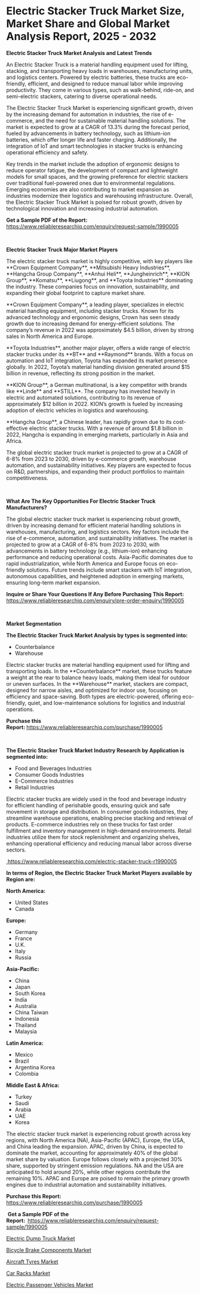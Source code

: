<p><h1>Electric Stacker Truck Market Size, Market Share and Global Market Analysis Report, 2025 - 2032</h1></p><p><strong>Electric Stacker Truck Market Analysis and Latest Trends</strong></p>
<p><p>An Electric Stacker Truck is a material handling equipment used for lifting, stacking, and transporting heavy loads in warehouses, manufacturing units, and logistics centers. Powered by electric batteries, these trucks are eco-friendly, efficient, and designed to reduce manual labor while improving productivity. They come in various types, such as walk-behind, ride-on, and semi-electric stackers, catering to diverse operational needs.</p><p>The Electric Stacker Truck Market is experiencing significant growth, driven by the increasing demand for automation in industries, the rise of e-commerce, and the need for sustainable material handling solutions. The market is expected to grow at a CAGR of 13.3% during the forecast period, fueled by advancements in battery technology, such as lithium-ion batteries, which offer longer life and faster charging. Additionally, the integration of IoT and smart technologies in stacker trucks is enhancing operational efficiency and safety.</p><p>Key trends in the market include the adoption of ergonomic designs to reduce operator fatigue, the development of compact and lightweight models for small spaces, and the growing preference for electric stackers over traditional fuel-powered ones due to environmental regulations. Emerging economies are also contributing to market expansion as industries modernize their logistics and warehousing infrastructure. Overall, the Electric Stacker Truck Market is poised for robust growth, driven by technological innovation and increasing industrial automation.</p></p>
<p><strong>Get a Sample PDF of the Report:&nbsp;</strong> <a href="https://www.reliableresearchiq.com/enquiry/request-sample/1990005?utm_campaign=904&utm_medium=2&utm_source=Github&utm_content=ia&utm_term=22012025&utm_id=electric-stacker-truck">https://www.reliableresearchiq.com/enquiry/request-sample/1990005</a></p>
<p>&nbsp;</p>
<p><strong>Electric Stacker Truck Major Market Players</strong></p>
<p><p>The electric stacker truck market is highly competitive, with key players like **Crown Equipment Company**, **Mitsubishi Heavy Industries**, **Hangcha Group Company**, **Anhui Heli**, **Jungheinrich**, **KION Group**, **Komatsu**, **Liugong**, and **Toyota Industries** dominating the industry. These companies focus on innovation, sustainability, and expanding their global footprint to capture market share.</p><p>**Crown Equipment Company**, a leading player, specializes in electric material handling equipment, including stacker trucks. Known for its advanced technology and ergonomic designs, Crown has seen steady growth due to increasing demand for energy-efficient solutions. The company’s revenue in 2022 was approximately $4.5 billion, driven by strong sales in North America and Europe.</p><p>**Toyota Industries**, another major player, offers a wide range of electric stacker trucks under its **BT** and **Raymond** brands. With a focus on automation and IoT integration, Toyota has expanded its market presence globally. In 2022, Toyota’s material handling division generated around $15 billion in revenue, reflecting its strong position in the market.</p><p>**KION Group**, a German multinational, is a key competitor with brands like **Linde** and **STILL**. The company has invested heavily in electric and automated solutions, contributing to its revenue of approximately $12 billion in 2022. KION’s growth is fueled by increasing adoption of electric vehicles in logistics and warehousing.</p><p>**Hangcha Group**, a Chinese leader, has rapidly grown due to its cost-effective electric stacker trucks. With a revenue of around $1.8 billion in 2022, Hangcha is expanding in emerging markets, particularly in Asia and Africa.</p><p>The global electric stacker truck market is projected to grow at a CAGR of 6-8% from 2023 to 2030, driven by e-commerce growth, warehouse automation, and sustainability initiatives. Key players are expected to focus on R&D, partnerships, and expanding their product portfolios to maintain competitiveness.</p></p>
<p>&nbsp;</p>
<p><strong>What Are The Key Opportunities For Electric Stacker Truck Manufacturers?</strong></p>
<p><p>The global electric stacker truck market is experiencing robust growth, driven by increasing demand for efficient material handling solutions in warehouses, manufacturing, and logistics sectors. Key factors include the rise of e-commerce, automation, and sustainability initiatives. The market is projected to grow at a CAGR of 6-8% from 2023 to 2030, with advancements in battery technology (e.g., lithium-ion) enhancing performance and reducing operational costs. Asia-Pacific dominates due to rapid industrialization, while North America and Europe focus on eco-friendly solutions. Future trends include smart stackers with IoT integration, autonomous capabilities, and heightened adoption in emerging markets, ensuring long-term market expansion.</p></p>
<p><strong>Inquire or Share Your Questions If Any Before Purchasing This Report:</strong> <a href="https://www.reliableresearchiq.com/enquiry/pre-order-enquiry/1990005?utm_campaign=904&utm_medium=2&utm_source=Github&utm_content=ia&utm_term=22012025&utm_id=electric-stacker-truck">https://www.reliableresearchiq.com/enquiry/pre-order-enquiry/1990005</a></p>
<p>&nbsp;</p>
<p><strong>Market Segmentation</strong></p>
<p><strong>The Electric Stacker Truck Market Analysis by types is segmented into:</strong></p>
<p><ul><li>Counterbalance</li><li>Warehouse</li></ul></p>
<p><p>Electric stacker trucks are material handling equipment used for lifting and transporting loads. In the **Counterbalance** market, these trucks feature a weight at the rear to balance heavy loads, making them ideal for outdoor or uneven surfaces. In the **Warehouse** market, stackers are compact, designed for narrow aisles, and optimized for indoor use, focusing on efficiency and space-saving. Both types are electric-powered, offering eco-friendly, quiet, and low-maintenance solutions for logistics and industrial operations.</p></p>
<p><strong>Purchase this Report:&nbsp;</strong><a href="https://www.reliableresearchiq.com/purchase/1990005?utm_campaign=904&utm_medium=2&utm_source=Github&utm_content=ia&utm_term=22012025&utm_id=electric-stacker-truck">https://www.reliableresearchiq.com/purchase/1990005</a></p>
<p>&nbsp;</p>
<p><strong>The Electric Stacker Truck Market Industry Research by Application is segmented into:</strong></p>
<p><ul><li>Food and Beverages Industries</li><li>Consumer Goods Industries</li><li>E-Commerce Industries</li><li>Retail Industries</li></ul></p>
<p><p>Electric stacker trucks are widely used in the food and beverage industry for efficient handling of perishable goods, ensuring quick and safe movement in storage and distribution. In consumer goods industries, they streamline warehouse operations, enabling precise stacking and retrieval of products. E-commerce industries rely on these trucks for fast order fulfillment and inventory management in high-demand environments. Retail industries utilize them for stock replenishment and organizing shelves, enhancing operational efficiency and reducing manual labor across diverse sectors.</p></p>
<p><a href="https://www.reliableresearchiq.com/electric-stacker-truck-r1990005?utm_campaign=904&utm_medium=2&utm_source=Github&utm_content=ia&utm_term=22012025&utm_id=electric-stacker-truck">&nbsp;https://www.reliableresearchiq.com/electric-stacker-truck-r1990005</a></p>
<p><strong>In terms of Region, the Electric Stacker Truck Market Players available by Region are:</strong></p>
<p>
    <p> <strong> North America: </strong>
        <ul>
            <li>United States</li>
            <li>Canada</li>
        </ul>
        </p> 
    <p> <strong> Europe: </strong>
        <ul>
            <li>Germany</li>
            <li>France</li>
            <li>U.K.</li>
            <li>Italy</li>
            <li>Russia</li>
        </ul>
        </p> 
    <p> <strong> Asia-Pacific: </strong>
        <ul>
            <li>China</li>
            <li>Japan</li>
            <li>South Korea</li>
            <li>India</li>
            <li>Australia</li>
            <li>China Taiwan</li>
            <li>Indonesia</li>
            <li>Thailand</li>
            <li>Malaysia</li>
        </ul>
        </p> 
    <p> <strong> Latin America: </strong>
        <ul>
            <li>Mexico</li>
            <li>Brazil</li>
            <li>Argentina Korea</li>
            <li>Colombia</li>
        </ul>
        </p> 
    <p> <strong> Middle East & Africa: </strong>
        <ul>
            <li>Turkey</li>
            <li>Saudi</li>
            <li>Arabia</li>
            <li>UAE</li>
            <li>Korea</li>
        </ul>
    </p>
    </p>
<p><p>The electric stacker truck market is experiencing robust growth across key regions, with North America (NA), Asia-Pacific (APAC), Europe, the USA, and China leading the expansion. APAC, driven by China, is expected to dominate the market, accounting for approximately 40% of the global market share by valuation. Europe follows closely with a projected 30% share, supported by stringent emission regulations. NA and the USA are anticipated to hold around 20%, while other regions contribute the remaining 10%. APAC and Europe are poised to remain the primary growth engines due to industrial automation and sustainability initiatives.</p></p>
<p><strong>Purchase this Report: </strong><a href="https://www.reliableresearchiq.com/purchase/1990005?utm_campaign=904&utm_medium=2&utm_source=Github&utm_content=ia&utm_term=22012025&utm_id=electric-stacker-truck">https://www.reliableresearchiq.com/purchase/1990005</a></p>
<p>&nbsp;<strong>Get a Sample PDF of the Report:&nbsp;&nbsp;</strong><a href="https://www.reliableresearchiq.com/enquiry/request-sample/1990005?utm_campaign=904&utm_medium=2&utm_source=Github&utm_content=ia&utm_term=22012025&utm_id=electric-stacker-truck">https://www.reliableresearchiq.com/enquiry/request-sample/1990005</a></p>
<p><strong></strong></p>
<p><p><a href="https://github.com/nathaliehurles7142/Market-Research-Report-List-1/blob/main/electric-dump-truck-market.md?utm_campaign=904&utm_medium=2&utm_source=Github&utm_content=ia&utm_term=22012025&utm_id=electric-stacker-truck">Electric Dump Truck Market</a></p><p><a href="https://github.com/darenph8er/Market-Research-Report-List-1/blob/main/bicycle-brake-components-market.md?utm_campaign=904&utm_medium=2&utm_source=Github&utm_content=ia&utm_term=22012025&utm_id=electric-stacker-truck">Bicycle Brake Components Market</a></p><p><a href="https://github.com/ElviraLeka1962/Market-Research-Report-List-1/blob/main/aircraft-tyres-market.md?utm_campaign=904&utm_medium=2&utm_source=Github&utm_content=ia&utm_term=22012025&utm_id=electric-stacker-truck">Aircraft Tyres Market</a></p><p><a href="https://github.com/chongseney974/Market-Research-Report-List-1/blob/main/car-racks-market.md?utm_campaign=904&utm_medium=2&utm_source=Github&utm_content=ia&utm_term=22012025&utm_id=electric-stacker-truck">Car Racks Market</a></p><p><a href="https://github.com/rosalinebhakta48/Market-Research-Report-List-1/blob/main/electric-passenger-vehicles-market.md?utm_campaign=904&utm_medium=2&utm_source=Github&utm_content=ia&utm_term=22012025&utm_id=electric-stacker-truck">Electric Passenger Vehicles Market</a></p></p>